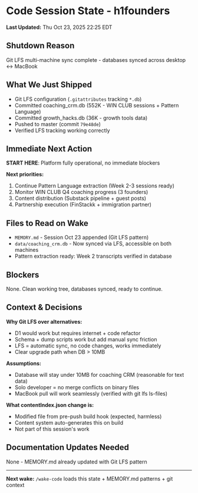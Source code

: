 # Code Session State - h1founders

**Last Updated:** Thu Oct 23, 2025 22:25 EDT

## Shutdown Reason
Git LFS multi-machine sync complete - databases synced across desktop ↔️ MacBook

## What We Just Shipped
- Git LFS configuration (`.gitattributes` tracking `*.db`)
- Committed coaching_crm.db (552K - WIN CLUB sessions + Pattern Language)
- Committed growth_hacks.db (36K - growth tools data)
- Pushed to master (commit `79e48de`)
- Verified LFS tracking working correctly

## Immediate Next Action
**START HERE**: Platform fully operational, no immediate blockers

**Next priorities:**
1. Continue Pattern Language extraction (Week 2-3 sessions ready)
2. Monitor WIN CLUB Q4 coaching progress (3 founders)
3. Content distribution (Substack pipeline + guest posts)
4. Partnership execution (FinStackk + immigration partner)

## Files to Read on Wake
- `MEMORY.md` - Session Oct 23 appended (Git LFS pattern)
- `data/coaching_crm.db` - Now synced via LFS, accessible on both machines
- Pattern extraction ready: Week 2 transcripts verified in database

## Blockers
None. Clean working tree, databases synced, ready to continue.

## Context & Decisions

**Why Git LFS over alternatives:**
- D1 would work but requires internet + code refactor
- Schema + dump scripts work but add manual sync friction
- LFS = automatic sync, no code changes, works immediately
- Clear upgrade path when DB > 10MB

**Assumptions:**
- Database will stay under 10MB for coaching CRM (reasonable for text data)
- Solo developer = no merge conflicts on binary files
- MacBook pull will work seamlessly (verified with git lfs ls-files)

**What contentIndex.json change is:**
- Modified file from pre-push build hook (expected, harmless)
- Content system auto-generates this on build
- Not part of this session's work

## Documentation Updates Needed
None - MEMORY.md already updated with Git LFS pattern

---
**Next wake:** `/wake-code` loads this state + MEMORY.md patterns + git context
